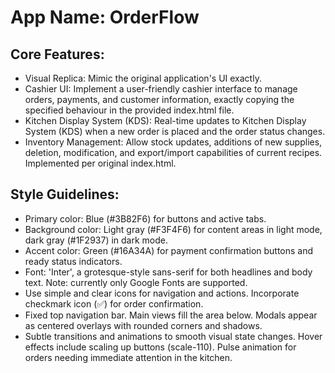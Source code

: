 # **App Name**: OrderFlow

## Core Features:

- Visual Replica: Mimic the original application's UI exactly.
- Cashier UI: Implement a user-friendly cashier interface to manage orders, payments, and customer information, exactly copying the specified behaviour in the provided index.html file.
- Kitchen Display System (KDS): Real-time updates to Kitchen Display System (KDS) when a new order is placed and the order status changes.
- Inventory Management: Allow stock updates, additions of new supplies, deletion, modification, and export/import capabilities of current recipes. Implemented per original index.html.

## Style Guidelines:

- Primary color: Blue (#3B82F6) for buttons and active tabs.
- Background color: Light gray (#F3F4F6) for content areas in light mode, dark gray (#1F2937) in dark mode.
- Accent color: Green (#16A34A) for payment confirmation buttons and ready status indicators.
- Font: 'Inter', a grotesque-style sans-serif for both headlines and body text. Note: currently only Google Fonts are supported.
- Use simple and clear icons for navigation and actions.  Incorporate checkmark icon (✅) for order confirmation.
- Fixed top navigation bar. Main views fill the area below. Modals appear as centered overlays with rounded corners and shadows.
- Subtle transitions and animations to smooth visual state changes. Hover effects include scaling up buttons (scale-110). Pulse animation for orders needing immediate attention in the kitchen.